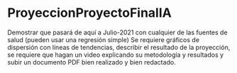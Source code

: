 # ProyeccionProyectoFinalIA
Demostrar que pasará de aquí a Julio-2021 con cualquier de las fuentes de salud (pueden usar una regresión simple) Se requiere gráficos de dispersión con líneas de tendencias, describir el resultado de la proyección, se requiere que hagan un video explicando su metodología y resultados y subir un documento PDF bien realizado y bien redactado.
